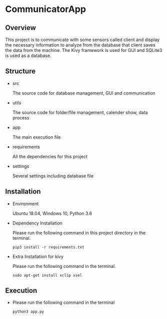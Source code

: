 # CommunicatorApp

## Overview
This project is to communicate with some sensors called client and display the necessary information to analyze from the database that client 
saves the data from the machine.
The Kivy framework is used for GUI and SQLite3 is used as a database.

## Structure

- src

    The source code for database management, GUI and communication

- utils

    The source code for folder/file management, calender show, data process

- app

    The main execution file
    
- requirements

    All the dependencies for this project
    
- settings
    
    Several settings including database file
    
## Installation

- Environment
    
    Ubuntu 18.04, Windows 10, Python 3.6

- Dependency Installation

    Please run the following command in this project directory in the terminal.
    ```
    pip3 install -r requirements.txt
    ```
  
- Extra Installation for kivy

    Please run the following command in the terminal.
    ```
    sudo apt-get install xclip xsel    
    ``` 

## Execution

- Please run the following command in the terminal

    ```
    python3 app.py
    ```
